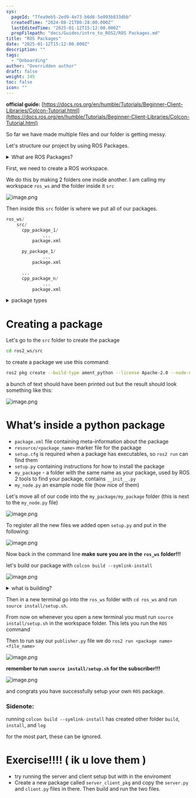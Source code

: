 ```yaml
---
sys:
  pageId: "7fea9eb5-2ed9-4e73-b6d6-5e093b833dbb"
  createdTime: "2024-08-21T00:28:00.000Z"
  lastEditedTime: "2025-01-12T15:12:00.000Z"
  propFilepath: "docs/Guides/intro_to_ROS2/ROS Packages.md"
title: "ROS Packages"
date: "2025-01-12T15:12:00.000Z"
description: ""
tags:
  - "Onboarding"
author: "Overridden author"
draft: false
weight: 145
toc: false
icon: ""
---
```


**official guide:** [https://docs.ros.org/en/humble/Tutorials/Beginner-Client-Libraries/Colcon-Tutorial.html](https://docs.ros.org/en/humble/Tutorials/Beginner-Client-Libraries/Colcon-Tutorial.html)

So far we have made multiple files and our folder is getting messy.

Let's structure our project by using ROS Packages.

<details>

<summary>What are ROS Packages?</summary>

ROS Packages are, as the name implies, packages of code that are highly sharable between ROS developers.

They consist of a folder, `package.xml` file, and source code

```python
      cpp_package_1/
		      ... imagine much code files here ..
          package.xml
```

</details>

First, we need to create a ROS workspace.

We do this by making 2 folders one inside another. I am calling my workspace `ros_ws` and the folder inside it `src`

![image.png](https://prod-files-secure.s3.us-west-2.amazonaws.com/d518164a-d88e-44d1-a4ee-3adb3bd8bce0/70706947-fd18-4537-a67b-e12946812d31/image.png?X-Amz-Algorithm=AWS4-HMAC-SHA256&X-Amz-Content-Sha256=UNSIGNED-PAYLOAD&X-Amz-Credential=ASIAZI2LB46672RY7FY4%2F20250306%2Fus-west-2%2Fs3%2Faws4_request&X-Amz-Date=20250306T081134Z&X-Amz-Expires=3600&X-Amz-Security-Token=IQoJb3JpZ2luX2VjEN%2F%2F%2F%2F%2F%2F%2F%2F%2F%2F%2FwEaCXVzLXdlc3QtMiJIMEYCIQDLhZD4NwZh%2FfEOHCCWx8pFt5Dj3eI9x3Ec%2F25PGpWEigIhAOh2hOQGkQ3CWGs5ekmelvaslFSOWgxWeaSDdK9OdOZ4Kv8DCCgQABoMNjM3NDIzMTgzODA1IgxNbu8YLvTU6DCVfhgq3AM98qv8eeD%2Fjkpr0Ao7aPzeoJqtr6lK%2FCDK0%2FXj2VXtdaNM06W7Dn9ccCgxjZwUPEEf6f0QP58ivdgPzOplrvGMoTaLfk6osgJUqv%2Bj6ptlI%2FcMOikaKWVvmbTP9tU3JzvkanC7bAHV%2F0CPOCebMVB63yjHRq6MceXDQ1xvFWDBX0YQFQ1vjYeWb6RtrYr87GB1OsMKeGMOMIcI0YMVMq3T5mr15xxtwzExWwFqfT3HfmO0bQlc%2B3J%2BWS8u7hjU6tgDoVTdimIbVhIwZYtrC7fxBIdypmWTI%2ByV3ZQZyTtV8xG4amnUN%2BMmIx1VU4EVEDKN6zk3CWBXPs52FE%2FBwVDTeWhlnW%2FFqU21w6tkR3C3IGPxPVWGjju8Zp7ntQmahvLSMKeHoMemg0XDB0NHcWldnKwkyeHcYZMLbnKrTdlZWDU5gzeFPN9zQAxWR%2FA7Pp6pAVUnstCbNqO%2FwKLqtuElXCXshijvpAXEDB9mefq6Mr0ONjLWF0gkmDICaTOlTWYEy3Q7KXRwQmdmgxGyZqyRN5cSl2gutVC28IQKsDdRliDd7S6mUf5I0g0W1pkBLmB4toBGf9SOQnOZcPg01LDsdUpKJ1ZMq3P9Ia0Y4A7PQh3I%2F0DnSGQik0WcVDC%2Bl6W%2BBjqkAcYgkmKIdiZW7u0Slicjf66392ejqYmx5wFZLo8ZCyke8NWw9GCfsxt1o48pC7%2BVcSwykB26mq0vu0Dd0HIW%2F1FSYHJ7Vp8HEoxoQAblfRCiR43KPdmB%2BFgOuWrgWhTNt7y3nAFVHjI7Vpu%2F3xkyFGvQOqal4IvOCu4M5VMO74kAO5vSdZSMaTHW4%2BmqmBfB2MU8nhhxpfsZqW6bq%2BOm%2BLshQbUk&X-Amz-Signature=9dc841222c92af9d86a257bfdd585cb54a09776dfe4602303a9643991f62f926&X-Amz-SignedHeaders=host&x-id=GetObject)

Then inside this `src` folder is where we put all of our packages.

```python
ros_ws/
    src/
      cpp_package_1/
		      ...
          package.xml

      py_package_1/
		      ...
          package.xml

      ...
      cpp_package_n/
		      ...
          package.xml

```

<details>

<summary>package types</summary>

packages can be either `C++` or python.

the intern file structure is different for each but for this guide we will stick to creating python packages

</details>

# Creating a package

Let's go to the `src` folder to create the package

```bash
cd ros2_ws/src
```

to create a package we use this command:

```bash
ros2 pkg create --build-type ament_python --license Apache-2.0 --node-name my_node my_package
```

a bunch of text should have been printed out but the result should look something like this:

![image.png](https://prod-files-secure.s3.us-west-2.amazonaws.com/d518164a-d88e-44d1-a4ee-3adb3bd8bce0/e6cf1e3f-8512-4a3e-b131-079f800bf3e8/image.png?X-Amz-Algorithm=AWS4-HMAC-SHA256&X-Amz-Content-Sha256=UNSIGNED-PAYLOAD&X-Amz-Credential=ASIAZI2LB46672RY7FY4%2F20250306%2Fus-west-2%2Fs3%2Faws4_request&X-Amz-Date=20250306T081134Z&X-Amz-Expires=3600&X-Amz-Security-Token=IQoJb3JpZ2luX2VjEN%2F%2F%2F%2F%2F%2F%2F%2F%2F%2F%2FwEaCXVzLXdlc3QtMiJIMEYCIQDLhZD4NwZh%2FfEOHCCWx8pFt5Dj3eI9x3Ec%2F25PGpWEigIhAOh2hOQGkQ3CWGs5ekmelvaslFSOWgxWeaSDdK9OdOZ4Kv8DCCgQABoMNjM3NDIzMTgzODA1IgxNbu8YLvTU6DCVfhgq3AM98qv8eeD%2Fjkpr0Ao7aPzeoJqtr6lK%2FCDK0%2FXj2VXtdaNM06W7Dn9ccCgxjZwUPEEf6f0QP58ivdgPzOplrvGMoTaLfk6osgJUqv%2Bj6ptlI%2FcMOikaKWVvmbTP9tU3JzvkanC7bAHV%2F0CPOCebMVB63yjHRq6MceXDQ1xvFWDBX0YQFQ1vjYeWb6RtrYr87GB1OsMKeGMOMIcI0YMVMq3T5mr15xxtwzExWwFqfT3HfmO0bQlc%2B3J%2BWS8u7hjU6tgDoVTdimIbVhIwZYtrC7fxBIdypmWTI%2ByV3ZQZyTtV8xG4amnUN%2BMmIx1VU4EVEDKN6zk3CWBXPs52FE%2FBwVDTeWhlnW%2FFqU21w6tkR3C3IGPxPVWGjju8Zp7ntQmahvLSMKeHoMemg0XDB0NHcWldnKwkyeHcYZMLbnKrTdlZWDU5gzeFPN9zQAxWR%2FA7Pp6pAVUnstCbNqO%2FwKLqtuElXCXshijvpAXEDB9mefq6Mr0ONjLWF0gkmDICaTOlTWYEy3Q7KXRwQmdmgxGyZqyRN5cSl2gutVC28IQKsDdRliDd7S6mUf5I0g0W1pkBLmB4toBGf9SOQnOZcPg01LDsdUpKJ1ZMq3P9Ia0Y4A7PQh3I%2F0DnSGQik0WcVDC%2Bl6W%2BBjqkAcYgkmKIdiZW7u0Slicjf66392ejqYmx5wFZLo8ZCyke8NWw9GCfsxt1o48pC7%2BVcSwykB26mq0vu0Dd0HIW%2F1FSYHJ7Vp8HEoxoQAblfRCiR43KPdmB%2BFgOuWrgWhTNt7y3nAFVHjI7Vpu%2F3xkyFGvQOqal4IvOCu4M5VMO74kAO5vSdZSMaTHW4%2BmqmBfB2MU8nhhxpfsZqW6bq%2BOm%2BLshQbUk&X-Amz-Signature=18d84bf0f8edb24ae0c9f4e1e3bed4cf835c8c92fa68e1036caed00636039dc3&X-Amz-SignedHeaders=host&x-id=GetObject)

# What’s inside a python package

- `package.xml` file containing meta-information about the package
- `resource/<package_name>` marker file for the package
- `setup.cfg` is required when a package has executables, so `ros2 run` can find them
- `setup.py` containing instructions for how to install the package
- `my_package` - a folder with the same name as your package, used by ROS 2 tools to find your package, contains `__init__.py`
- `my_node.py` an example node file (how nice of them)

Let's move all of our code into the `my_package/my_package` folder (this is next to the `my_node.py` file)

![image.png](https://prod-files-secure.s3.us-west-2.amazonaws.com/d518164a-d88e-44d1-a4ee-3adb3bd8bce0/9ce58f11-0da9-4d3e-b86d-506a9685d378/image.png?X-Amz-Algorithm=AWS4-HMAC-SHA256&X-Amz-Content-Sha256=UNSIGNED-PAYLOAD&X-Amz-Credential=ASIAZI2LB46672RY7FY4%2F20250306%2Fus-west-2%2Fs3%2Faws4_request&X-Amz-Date=20250306T081134Z&X-Amz-Expires=3600&X-Amz-Security-Token=IQoJb3JpZ2luX2VjEN%2F%2F%2F%2F%2F%2F%2F%2F%2F%2F%2FwEaCXVzLXdlc3QtMiJIMEYCIQDLhZD4NwZh%2FfEOHCCWx8pFt5Dj3eI9x3Ec%2F25PGpWEigIhAOh2hOQGkQ3CWGs5ekmelvaslFSOWgxWeaSDdK9OdOZ4Kv8DCCgQABoMNjM3NDIzMTgzODA1IgxNbu8YLvTU6DCVfhgq3AM98qv8eeD%2Fjkpr0Ao7aPzeoJqtr6lK%2FCDK0%2FXj2VXtdaNM06W7Dn9ccCgxjZwUPEEf6f0QP58ivdgPzOplrvGMoTaLfk6osgJUqv%2Bj6ptlI%2FcMOikaKWVvmbTP9tU3JzvkanC7bAHV%2F0CPOCebMVB63yjHRq6MceXDQ1xvFWDBX0YQFQ1vjYeWb6RtrYr87GB1OsMKeGMOMIcI0YMVMq3T5mr15xxtwzExWwFqfT3HfmO0bQlc%2B3J%2BWS8u7hjU6tgDoVTdimIbVhIwZYtrC7fxBIdypmWTI%2ByV3ZQZyTtV8xG4amnUN%2BMmIx1VU4EVEDKN6zk3CWBXPs52FE%2FBwVDTeWhlnW%2FFqU21w6tkR3C3IGPxPVWGjju8Zp7ntQmahvLSMKeHoMemg0XDB0NHcWldnKwkyeHcYZMLbnKrTdlZWDU5gzeFPN9zQAxWR%2FA7Pp6pAVUnstCbNqO%2FwKLqtuElXCXshijvpAXEDB9mefq6Mr0ONjLWF0gkmDICaTOlTWYEy3Q7KXRwQmdmgxGyZqyRN5cSl2gutVC28IQKsDdRliDd7S6mUf5I0g0W1pkBLmB4toBGf9SOQnOZcPg01LDsdUpKJ1ZMq3P9Ia0Y4A7PQh3I%2F0DnSGQik0WcVDC%2Bl6W%2BBjqkAcYgkmKIdiZW7u0Slicjf66392ejqYmx5wFZLo8ZCyke8NWw9GCfsxt1o48pC7%2BVcSwykB26mq0vu0Dd0HIW%2F1FSYHJ7Vp8HEoxoQAblfRCiR43KPdmB%2BFgOuWrgWhTNt7y3nAFVHjI7Vpu%2F3xkyFGvQOqal4IvOCu4M5VMO74kAO5vSdZSMaTHW4%2BmqmBfB2MU8nhhxpfsZqW6bq%2BOm%2BLshQbUk&X-Amz-Signature=7c69b948310463716b643eabbd92edcf044eaca7e6caaca62289999eb0f3ccda&X-Amz-SignedHeaders=host&x-id=GetObject)

To register all the new files we added open `setup.py` and put in the following:

![image.png](https://prod-files-secure.s3.us-west-2.amazonaws.com/d518164a-d88e-44d1-a4ee-3adb3bd8bce0/1cd7c262-4cae-4496-9d75-c178537d24a2/image.png?X-Amz-Algorithm=AWS4-HMAC-SHA256&X-Amz-Content-Sha256=UNSIGNED-PAYLOAD&X-Amz-Credential=ASIAZI2LB46672RY7FY4%2F20250306%2Fus-west-2%2Fs3%2Faws4_request&X-Amz-Date=20250306T081134Z&X-Amz-Expires=3600&X-Amz-Security-Token=IQoJb3JpZ2luX2VjEN%2F%2F%2F%2F%2F%2F%2F%2F%2F%2F%2FwEaCXVzLXdlc3QtMiJIMEYCIQDLhZD4NwZh%2FfEOHCCWx8pFt5Dj3eI9x3Ec%2F25PGpWEigIhAOh2hOQGkQ3CWGs5ekmelvaslFSOWgxWeaSDdK9OdOZ4Kv8DCCgQABoMNjM3NDIzMTgzODA1IgxNbu8YLvTU6DCVfhgq3AM98qv8eeD%2Fjkpr0Ao7aPzeoJqtr6lK%2FCDK0%2FXj2VXtdaNM06W7Dn9ccCgxjZwUPEEf6f0QP58ivdgPzOplrvGMoTaLfk6osgJUqv%2Bj6ptlI%2FcMOikaKWVvmbTP9tU3JzvkanC7bAHV%2F0CPOCebMVB63yjHRq6MceXDQ1xvFWDBX0YQFQ1vjYeWb6RtrYr87GB1OsMKeGMOMIcI0YMVMq3T5mr15xxtwzExWwFqfT3HfmO0bQlc%2B3J%2BWS8u7hjU6tgDoVTdimIbVhIwZYtrC7fxBIdypmWTI%2ByV3ZQZyTtV8xG4amnUN%2BMmIx1VU4EVEDKN6zk3CWBXPs52FE%2FBwVDTeWhlnW%2FFqU21w6tkR3C3IGPxPVWGjju8Zp7ntQmahvLSMKeHoMemg0XDB0NHcWldnKwkyeHcYZMLbnKrTdlZWDU5gzeFPN9zQAxWR%2FA7Pp6pAVUnstCbNqO%2FwKLqtuElXCXshijvpAXEDB9mefq6Mr0ONjLWF0gkmDICaTOlTWYEy3Q7KXRwQmdmgxGyZqyRN5cSl2gutVC28IQKsDdRliDd7S6mUf5I0g0W1pkBLmB4toBGf9SOQnOZcPg01LDsdUpKJ1ZMq3P9Ia0Y4A7PQh3I%2F0DnSGQik0WcVDC%2Bl6W%2BBjqkAcYgkmKIdiZW7u0Slicjf66392ejqYmx5wFZLo8ZCyke8NWw9GCfsxt1o48pC7%2BVcSwykB26mq0vu0Dd0HIW%2F1FSYHJ7Vp8HEoxoQAblfRCiR43KPdmB%2BFgOuWrgWhTNt7y3nAFVHjI7Vpu%2F3xkyFGvQOqal4IvOCu4M5VMO74kAO5vSdZSMaTHW4%2BmqmBfB2MU8nhhxpfsZqW6bq%2BOm%2BLshQbUk&X-Amz-Signature=ac8b1699e03583a42bbb5d900f3d39565ae0a5e743b6f709d6f5379fc74e2c31&X-Amz-SignedHeaders=host&x-id=GetObject)

Now back in the command line **make sure you are in the** **`ros_ws`** **folder!!!**

let's build our package with `colcon build --symlink-install`

![image.png](https://prod-files-secure.s3.us-west-2.amazonaws.com/d518164a-d88e-44d1-a4ee-3adb3bd8bce0/2f2a0d27-b173-48fd-b189-5f5c0ce65619/image.png?X-Amz-Algorithm=AWS4-HMAC-SHA256&X-Amz-Content-Sha256=UNSIGNED-PAYLOAD&X-Amz-Credential=ASIAZI2LB46672RY7FY4%2F20250306%2Fus-west-2%2Fs3%2Faws4_request&X-Amz-Date=20250306T081134Z&X-Amz-Expires=3600&X-Amz-Security-Token=IQoJb3JpZ2luX2VjEN%2F%2F%2F%2F%2F%2F%2F%2F%2F%2F%2FwEaCXVzLXdlc3QtMiJIMEYCIQDLhZD4NwZh%2FfEOHCCWx8pFt5Dj3eI9x3Ec%2F25PGpWEigIhAOh2hOQGkQ3CWGs5ekmelvaslFSOWgxWeaSDdK9OdOZ4Kv8DCCgQABoMNjM3NDIzMTgzODA1IgxNbu8YLvTU6DCVfhgq3AM98qv8eeD%2Fjkpr0Ao7aPzeoJqtr6lK%2FCDK0%2FXj2VXtdaNM06W7Dn9ccCgxjZwUPEEf6f0QP58ivdgPzOplrvGMoTaLfk6osgJUqv%2Bj6ptlI%2FcMOikaKWVvmbTP9tU3JzvkanC7bAHV%2F0CPOCebMVB63yjHRq6MceXDQ1xvFWDBX0YQFQ1vjYeWb6RtrYr87GB1OsMKeGMOMIcI0YMVMq3T5mr15xxtwzExWwFqfT3HfmO0bQlc%2B3J%2BWS8u7hjU6tgDoVTdimIbVhIwZYtrC7fxBIdypmWTI%2ByV3ZQZyTtV8xG4amnUN%2BMmIx1VU4EVEDKN6zk3CWBXPs52FE%2FBwVDTeWhlnW%2FFqU21w6tkR3C3IGPxPVWGjju8Zp7ntQmahvLSMKeHoMemg0XDB0NHcWldnKwkyeHcYZMLbnKrTdlZWDU5gzeFPN9zQAxWR%2FA7Pp6pAVUnstCbNqO%2FwKLqtuElXCXshijvpAXEDB9mefq6Mr0ONjLWF0gkmDICaTOlTWYEy3Q7KXRwQmdmgxGyZqyRN5cSl2gutVC28IQKsDdRliDd7S6mUf5I0g0W1pkBLmB4toBGf9SOQnOZcPg01LDsdUpKJ1ZMq3P9Ia0Y4A7PQh3I%2F0DnSGQik0WcVDC%2Bl6W%2BBjqkAcYgkmKIdiZW7u0Slicjf66392ejqYmx5wFZLo8ZCyke8NWw9GCfsxt1o48pC7%2BVcSwykB26mq0vu0Dd0HIW%2F1FSYHJ7Vp8HEoxoQAblfRCiR43KPdmB%2BFgOuWrgWhTNt7y3nAFVHjI7Vpu%2F3xkyFGvQOqal4IvOCu4M5VMO74kAO5vSdZSMaTHW4%2BmqmBfB2MU8nhhxpfsZqW6bq%2BOm%2BLshQbUk&X-Amz-Signature=c43196a6410c02132415ee2fe4ace602d899ba47592f46d40f6b172ca9a8b0c2&X-Amz-SignedHeaders=host&x-id=GetObject)

<details>

<summary>what is building?</summary>

if you are a CS major at Rose-Hulman you will learn the answer to this in CSSE132

but TLDR; is it combines all the code files into one program that can be run easily 

</details>

Then in a new terminal go into the `ros_ws` folder with `cd ros_ws` and run `source install/setup.sh`. 

From now on whenever you open a new terminal you must run `source install/setup.sh` in the workspace folder. This lets you run the `ROS` command

Then to run say our `publisher.py` file we do `ros2 run <package name> <file_name>`

![image.png](https://prod-files-secure.s3.us-west-2.amazonaws.com/d518164a-d88e-44d1-a4ee-3adb3bd8bce0/4f4b1219-3a44-4632-aa0a-ce3471699f59/image.png?X-Amz-Algorithm=AWS4-HMAC-SHA256&X-Amz-Content-Sha256=UNSIGNED-PAYLOAD&X-Amz-Credential=ASIAZI2LB46672RY7FY4%2F20250306%2Fus-west-2%2Fs3%2Faws4_request&X-Amz-Date=20250306T081134Z&X-Amz-Expires=3600&X-Amz-Security-Token=IQoJb3JpZ2luX2VjEN%2F%2F%2F%2F%2F%2F%2F%2F%2F%2F%2FwEaCXVzLXdlc3QtMiJIMEYCIQDLhZD4NwZh%2FfEOHCCWx8pFt5Dj3eI9x3Ec%2F25PGpWEigIhAOh2hOQGkQ3CWGs5ekmelvaslFSOWgxWeaSDdK9OdOZ4Kv8DCCgQABoMNjM3NDIzMTgzODA1IgxNbu8YLvTU6DCVfhgq3AM98qv8eeD%2Fjkpr0Ao7aPzeoJqtr6lK%2FCDK0%2FXj2VXtdaNM06W7Dn9ccCgxjZwUPEEf6f0QP58ivdgPzOplrvGMoTaLfk6osgJUqv%2Bj6ptlI%2FcMOikaKWVvmbTP9tU3JzvkanC7bAHV%2F0CPOCebMVB63yjHRq6MceXDQ1xvFWDBX0YQFQ1vjYeWb6RtrYr87GB1OsMKeGMOMIcI0YMVMq3T5mr15xxtwzExWwFqfT3HfmO0bQlc%2B3J%2BWS8u7hjU6tgDoVTdimIbVhIwZYtrC7fxBIdypmWTI%2ByV3ZQZyTtV8xG4amnUN%2BMmIx1VU4EVEDKN6zk3CWBXPs52FE%2FBwVDTeWhlnW%2FFqU21w6tkR3C3IGPxPVWGjju8Zp7ntQmahvLSMKeHoMemg0XDB0NHcWldnKwkyeHcYZMLbnKrTdlZWDU5gzeFPN9zQAxWR%2FA7Pp6pAVUnstCbNqO%2FwKLqtuElXCXshijvpAXEDB9mefq6Mr0ONjLWF0gkmDICaTOlTWYEy3Q7KXRwQmdmgxGyZqyRN5cSl2gutVC28IQKsDdRliDd7S6mUf5I0g0W1pkBLmB4toBGf9SOQnOZcPg01LDsdUpKJ1ZMq3P9Ia0Y4A7PQh3I%2F0DnSGQik0WcVDC%2Bl6W%2BBjqkAcYgkmKIdiZW7u0Slicjf66392ejqYmx5wFZLo8ZCyke8NWw9GCfsxt1o48pC7%2BVcSwykB26mq0vu0Dd0HIW%2F1FSYHJ7Vp8HEoxoQAblfRCiR43KPdmB%2BFgOuWrgWhTNt7y3nAFVHjI7Vpu%2F3xkyFGvQOqal4IvOCu4M5VMO74kAO5vSdZSMaTHW4%2BmqmBfB2MU8nhhxpfsZqW6bq%2BOm%2BLshQbUk&X-Amz-Signature=edfb587bbbcea6c4d3c33fe7e525e7e37f6bbbf4d560945b98beea2be9f90dc0&X-Amz-SignedHeaders=host&x-id=GetObject)

**remember to run** **`source install/setup.sh`** **for the subscriber!!!**

![image.png](https://prod-files-secure.s3.us-west-2.amazonaws.com/d518164a-d88e-44d1-a4ee-3adb3bd8bce0/02121119-dad4-49ec-8356-c956108b4243/image.png?X-Amz-Algorithm=AWS4-HMAC-SHA256&X-Amz-Content-Sha256=UNSIGNED-PAYLOAD&X-Amz-Credential=ASIAZI2LB46672RY7FY4%2F20250306%2Fus-west-2%2Fs3%2Faws4_request&X-Amz-Date=20250306T081134Z&X-Amz-Expires=3600&X-Amz-Security-Token=IQoJb3JpZ2luX2VjEN%2F%2F%2F%2F%2F%2F%2F%2F%2F%2F%2FwEaCXVzLXdlc3QtMiJIMEYCIQDLhZD4NwZh%2FfEOHCCWx8pFt5Dj3eI9x3Ec%2F25PGpWEigIhAOh2hOQGkQ3CWGs5ekmelvaslFSOWgxWeaSDdK9OdOZ4Kv8DCCgQABoMNjM3NDIzMTgzODA1IgxNbu8YLvTU6DCVfhgq3AM98qv8eeD%2Fjkpr0Ao7aPzeoJqtr6lK%2FCDK0%2FXj2VXtdaNM06W7Dn9ccCgxjZwUPEEf6f0QP58ivdgPzOplrvGMoTaLfk6osgJUqv%2Bj6ptlI%2FcMOikaKWVvmbTP9tU3JzvkanC7bAHV%2F0CPOCebMVB63yjHRq6MceXDQ1xvFWDBX0YQFQ1vjYeWb6RtrYr87GB1OsMKeGMOMIcI0YMVMq3T5mr15xxtwzExWwFqfT3HfmO0bQlc%2B3J%2BWS8u7hjU6tgDoVTdimIbVhIwZYtrC7fxBIdypmWTI%2ByV3ZQZyTtV8xG4amnUN%2BMmIx1VU4EVEDKN6zk3CWBXPs52FE%2FBwVDTeWhlnW%2FFqU21w6tkR3C3IGPxPVWGjju8Zp7ntQmahvLSMKeHoMemg0XDB0NHcWldnKwkyeHcYZMLbnKrTdlZWDU5gzeFPN9zQAxWR%2FA7Pp6pAVUnstCbNqO%2FwKLqtuElXCXshijvpAXEDB9mefq6Mr0ONjLWF0gkmDICaTOlTWYEy3Q7KXRwQmdmgxGyZqyRN5cSl2gutVC28IQKsDdRliDd7S6mUf5I0g0W1pkBLmB4toBGf9SOQnOZcPg01LDsdUpKJ1ZMq3P9Ia0Y4A7PQh3I%2F0DnSGQik0WcVDC%2Bl6W%2BBjqkAcYgkmKIdiZW7u0Slicjf66392ejqYmx5wFZLo8ZCyke8NWw9GCfsxt1o48pC7%2BVcSwykB26mq0vu0Dd0HIW%2F1FSYHJ7Vp8HEoxoQAblfRCiR43KPdmB%2BFgOuWrgWhTNt7y3nAFVHjI7Vpu%2F3xkyFGvQOqal4IvOCu4M5VMO74kAO5vSdZSMaTHW4%2BmqmBfB2MU8nhhxpfsZqW6bq%2BOm%2BLshQbUk&X-Amz-Signature=9a2380a258298986e354cf304152df7afa80f7b5214ad0ecf51eaa1cfce619b6&X-Amz-SignedHeaders=host&x-id=GetObject)

and congrats you have successfully setup your own `ROS` package.

### Sidenote:

running `colcon build --symlink-install` has created other folder `build`, `install`, and `log`

for the most part, these can be ignored.

# Exercise!!!! ( ik u love them )

- try running the server and client setup but with in the enviroment
- Create a new package called `server_client_pkg` and copy the `server.py` and `client.py` files in there. Then build and run the two files.
